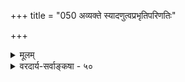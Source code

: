 +++
title = "050 अव्यक्ते स्यादणुत्वप्रभृतिपरिणतिः"

+++
<details><summary>मूलम्</summary>

अव्यक्ते स्यादणुत्वप्रभृतिपरिणतिः स्तम्भकुम्भादिनीत्या नाणुत्वं पूर्वसिद्धं नरमृगरचनाद्यप्यवस्थाक्रमेण ।  
इत्युक्तं सांख्यशैवप्रभृतिसमयिभिस्तत्तथैवास्तु मा वा नित्याणौ जीवतत्त्वे न कथमपि भवेदण्ववस्थाप्रसूतिः ॥ ५० ॥
</details>

<details><summary>वरदार्य-सर्वाङ्कषा - ५०</summary>

। 

मध्यमपरिमाणमहत्परिमाणे विचार्य, अणुपरिमाणं विचारयति - अव्यक्त इत्यादि । **अव्यक्ते** = प्रकृतितत्त्वे **स्तम्भकुम्भादिनीत्या** = स्तम्भकुम्भादिपरिमाणन्यायेन **अणुत्वप्रभृतिपरिणतिः** = अणुपरिमाणादिपरिणामः स्यात् । यथा **नरमृगरचनाद्यपि** = एकस्यैव जीवस्य नानाविधकर्मवशात् नरत्वमृगत्वादिकम् अवस्थाक्रमेण भवति, तथैव । ततश्च अणुत्वम् न **पूर्वसिद्धम्** = न अनादिसिद्धम् । तथा च प्रकृतेर्विभुत्वात् विभुपरिमाणमेकमेव नित्यम्, इतरत्सर्वमनित्यमेव । इति **सांख्यशैवप्रभृतिसमयिभिः** = सांख्यशैवादिमतीयैः उक्तम् । तत् तथैव अस्तु मा वा । परन्तु नित्याणौ जीवतत्त्वे **कथमपि** = केनापि प्रकारेण **अण्ववस्थाप्रसूतिः** = अणुत्वावस्थाया उत्पत्तिः न भवेत् । अन्यत्र परमाण्वादेः प्रकृत्यवस्थाविशेषरूपत्वात् अणुत्वस्यानित्यत्वेऽपि, जीवगतमणुत्वं तु नागन्तुकम्, नित्यमेव, जीवस्याप्राकृतत्वात् ॥ 

1 

एकस्मादेवात्मतत्त्वात् चेतनाचेतनात्मकम् । जगत्सर्वं समुत्पन्नमित्याह श्रुतिभारती ॥ आत्मान्यत्सकलं तस्मात् नूनमाद्यन्तवद्भवेत् । स्वरूपपरिणामोऽयं प्रपञ्चेनोपवर्णितम् ॥ स्वरूपपरिमाणे तु ब्रह्म स्यान्नश्वरं ध्रुवम् । इति तद्रूषितं बौद्धैः हेतुवादैरनेकधा ॥ प्रकृतेः परिणामत्वात् परमाणोरनित्यता । युज्यते, न तु जीवानां कृतनाशादिसंभवात् ॥ 

श्रुतिरपि नित्यो नित्यानां चेतनश्चेतनानामेको बहूनां यो विदधाति कामान्' (कठ. 2-5-13, श्वे.6-13) इति जीवानां नित्यत्वं कण्ठत एव वक्ति । अतश्च जीवगतमणुत्वं नित्यमेव । वस्तुतस्तु - 

अणुत्वे च विभुत्वे च रहस्यमति वर्तते । सुसूक्ष्मं चिन्त्यतां गाढं भौतिकाः परमाणवः ॥ 



738 

[पृथक्त्वगुणविमर्शः ] 

411. 

चर्चा तुल्यैव भिन्नं पृथगितरदिति प्रत्यये; तत् पृथक्त्वं 

भेदाख्यो नीलपीतप्रभृतिरभिमतः; किं मुधाऽन्यस्य क्लृप्तिः । नाप्यज्ञातावधीनां पृथगिदमिति धीः नापि भिन्नादिवाचां 

साकं क्वापि प्रयोगो; न च पृथगिति धीर्द्रव्य एवेति सिद्धम् ॥51॥ 

आत्मा त्वभौतिकः, तस्मात् उभयोरेकरूपता । कथं भवेत् अतो चिन्त्यम् त्यक्त्वा भौतिकरूपणम् ॥ चर्चातीतप्रमेयेषु दिव्येष्वेतादृशेषु हि । न मानं भौतिकी प्रज्ञा, ज्ञानं दिव्यं तथा भवेत् ॥ अतोऽणूनां विभूनां च परिमाणविचारणा । त्याज्यात्रैवेति युक्तं स्यात्, पश्यामस्समयान्तरे ॥ ५० ॥
</details>
